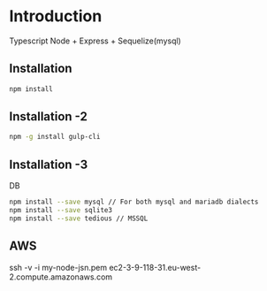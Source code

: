  
# Introduction

Typescript Node + Express + Sequelize(mysql)
## Installation

```bash
npm install
```

## Installation -2
```bash
npm -g install gulp-cli
```

## Installation -3
DB
```bash
npm install --save mysql // For both mysql and mariadb dialects
npm install --save sqlite3
npm install --save tedious // MSSQL
```

##  AWS
ssh -v -i my-node-jsn.pem ec2-3-9-118-31.eu-west-2.compute.amazonaws.com

